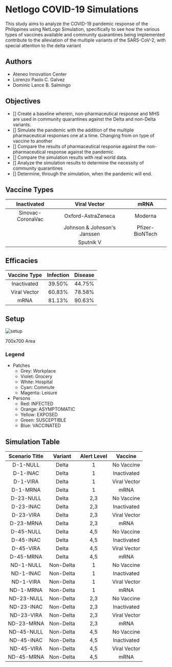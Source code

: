# Netlogo COVID-19 Simulations

This study aims to analyze the COVID-19 pandemic response of the Philippines using NetLogo Simulation, specifically to see how the various types of vaccines available and community quarantines being implemented contribute to the alleviation of the multiple variants of the SARS-CoV-2, with special attention to the delta variant



## Authors

- Ateneo Innovation Center
- Lorenzo Paolo C. Galvez
- Dominic Lance B. Salmingo

## Objectives
- [] Create a baseline wherein, non-pharmaceutical response and MHS are used in community quarantines against the Delta and non-Delta variants.
- [] Simulate the pandemic with the addition of the multiple pharmaceutical responses one at a time. Changing from on type of vaccine to another
- [] Compare the results of pharmaceutical response against the non-pharmaceutical response against the pandemic
- [] Compare the simulation results with real world data.
- [] Analyze the simulation results to determine the necessity of community quarantines
- [] Determine, through the simulation, when the pandemic will end.

## Vaccine Types
| Inactivated       | Viral Vector                | mRNA            |
| :---:             |    :----:                   |    :---:        |
| Sinovac-CoronaVac | Oxford-AstraZeneca          | Moderna         |
|                   | Johnson & Johnson's Janssen | Pfizer-BioNTech |
|                   | Sputnik V                   |                 |

## Efficacies
| Vaccine Type  | Infection  | Disease  |
| :---:         | :----:     |  :---:   |
| Inactivated   | 39.50%     | 44.75%   |
| Viral Vector  | 60.83%     | 78.58%   |
| mRNA          | 81.13%     | 90.63%   |

## Setup
![setup](https://user-images.githubusercontent.com/55699420/157391268-a902cda7-e43b-49e7-b2f1-10c17a2c6be7.gif)

700x700 Area
### Legend
- Patches
  - Grey:     Workplace
  - Violet:   Grocery
  - White:    Hospital
  - Cyan:     Commute
  - Magenta:  Leisure
- Persons
  - Red:    INFECTED
  - Orange: ASYMPTOMATIC
  - Yellow: EXPOSED
  - Green:  SUSCEPTIBLE
  - Blue:   VACCINATED

## Simulation Table
| **Scenario Title**  | **Variant** | **Alert Level** | **Vaccine** |
| :---:               | :---:       | :---:           | :---:       |
| D-1-NULL            | Delta       | 1   | No Vaccine  |
| D-1-INAC            | Delta       | 1   | Inactivated |
| D-1-VIRA            | Delta       | 1   | Viral Vector |
| D-1-MRNA            | Delta       | 1   | mRNA  |
| D-23-NULL           | Delta       | 2,3 | No Vaccine  |
| D-23-INAC           | Delta       | 2,3 | Inactivated |
| D-23-VIRA           | Delta       | 2,3 | Viral Vector  |
| D-23-MRNA           | Delta       | 2,3 | mRNA      |
| D-45-NULL           | Delta       | 4,5 | No Vaccine  |
| D-45-INAC           | Delta       | 4,5 | Inactivated |
| D-45-VIRA           | Delta       | 4,5 | Viral Vector  |
| D-45-MRNA           | Delta       | 4,5 | mRNA  |
| ND-1-NULL           | Non-Delta       | 1   | No Vaccine  |
| ND-1-INAC           | Non-Delta | 1 | Inactivated |
| ND-1-VIRA | Non-Delta | 1 | Viral Vector |
| ND-1-MRNA | Non-Delta | 1 | mRNA |
| ND-23-NULL | Non-Delta | 2,3 | No Vaccine |
| ND-23-INAC | Non-Delta | 2,3 | Inactivated |
| ND-23-VIRA | Non-Delta | 2,3 | Viral Vector |
| ND-23-MRNA | Non-Delta | 2,3 | mRNA |
| ND-45-NULL | Non-Delta | 4,5 | No Vaccine |
| ND-45-INAC | Non-Delta | 4,5 | Inactivated |
| ND-45-VIRA | Non-Delta | 4,5 | Viral Vector |
| ND-45-MRNA | Non-Delta | 4,5 | mRNA |
